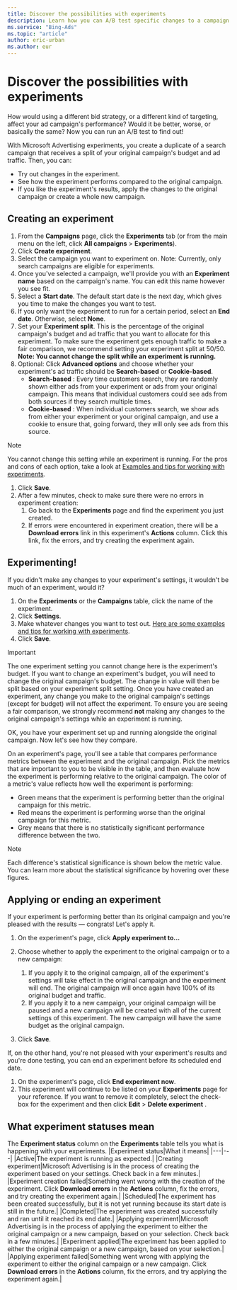 ```yaml
---
title: Discover the possibilities with experiments
description: Learn how you can A/B test specific changes to a campaign and come up with the recipe for success!
ms.service: "Bing-Ads"
ms.topic: "article"
author: eric-urban
ms.author: eur
---
```


# Discover the possibilities with experiments

How would using a different bid strategy, or a different kind of targeting, affect your ad campaign's performance? Would it be better, worse, or basically the same? Now you can run an A/B test to find out!

With Microsoft Advertising experiments, you create a duplicate of a search campaign that receives a split of your original campaign's budget and ad traffic. Then, you can:

- Try out changes in the experiment.
- See how the experiment performs compared to the original campaign.
- If you like the experiment's results, apply the changes to the original campaign or create a whole new campaign.

## Creating an experiment
1. From the **Campaigns** page, click the **Experiments** tab (or from the main menu on the left, click **All campaigns**&nbsp;&gt;&nbsp;**Experiments**).
1. Click **Create experiment**.
1. Select the campaign you want to experiment on. Note: Currently, only search campaigns are eligible for experiments.
1. Once you've selected a campaign, we'll provide you with an **Experiment name** based on the campaign's name. You can edit this name however you see fit.
1. Select a **Start date**. The default start date is the next day, which gives you time to make the changes you want to test.
1. If you only want the experiment to run for a certain period, select an **End date**. Otherwise, select **None**.
1. Set your **Experiment split**. This is the percentage of the original campaign's budget and ad traffic that you want to allocate for this experiment. To make sure the experiment gets enough traffic to make a fair comparison, we recommend setting your experiment split at 50/50.  			**Note: You cannot change the split while an experiment is running.**
1. Optional: Click **Advanced options** and choose whether your experiment's ad traffic should be **Search-based** or **Cookie-based**.
   - **Search-based** : Every time customers search, they are randomly shown either ads from your experiment or ads from your original campaign. This means that individual customers could see ads from both sources if they search multiple times.
   - **Cookie-based** : When individual customers search, we show ads from either your experiment or your original campaign, and use a cookie to ensure that, going forward, they will only see ads from this source.

> [!NOTE]
> You cannot change this setting while an experiment is running. For the pros and cons of each option, take a look at [Examples and tips for working with experiments](./hlp_BA_CONC_Experiments_BestPractices.md).

1. Click **Save**.
1. After a few minutes, check to make sure there were no errors in experiment creation:
   1. Go back to the **Experiments** page and find the experiment you just created.
   1. If errors were encountered in experiment creation, there will be a **Download errors** link in this experiment's **Actions** column. Click this link, fix the errors, and try creating the experiment again.

## Experimenting!
If you didn't make any changes to your experiment's settings, it wouldn't be much of an experiment, would it?

1. On the **Experiments** or the **Campaigns** table, click the name of the experiment.
1. Click **Settings**.
1. Make whatever changes you want to test out. [Here are some examples and tips for working with experiments](./hlp_BA_CONC_Experiments_BestPractices.md).
1. Click **Save**.

> [!IMPORTANT]
> The one experiment setting you cannot change here is the experiment's budget. If you want to change an experiment's budget, you will need to change the original campaign's budget. The change in value will then be split based on your experiment split setting.
> Once you have created an experiment, any change you make to the original campaign's settings (except for budget) will not affect the experiment. To ensure you are seeing a fair comparison, we strongly recommend **not** making any changes to the original campaign's settings while an experiment is running.

OK, you have your experiment set up and running alongside the original campaign. Now let's see how they compare.

On an experiment's page, you'll see a table that compares performance metrics between the experiment and the original campaign. Pick the metrics that are important to you to be visible in the table, and then evaluate how the experiment is performing relative to the original campaign. The color of a metric's value reflects how well the experiment is performing:

- Green means that the experiment is performing better than the original campaign for this metric.
- Red means the experiment is performing worse than the original campaign for this metric.
- Grey means that there is no statistically significant performance difference between the two.

> [!NOTE]
> Each difference's statistical significance is shown below the metric value. You can learn more about the statistical significance by hovering over these figures.

## Applying or ending an experiment
If your experiment is performing better than its original campaign and you're pleased with the results — congrats! Let's apply it.

1. On the experiment's page, click **Apply experiment to...**
1. Choose whether to apply the experiment to the original campaign or to a new campaign:
   1. If you apply it to the original campaign, all of the experiment's settings will take effect in the original campaign and the experiment will end. The original campaign will once again have 100% of its original budget and traffic.
   1. If you apply it to a new campaign, your original campaign will be paused and a new campaign will be created with all of the current settings of this experiment. The new campaign will have the same budget as the original campaign.

1. Click **Save**.

If, on the other hand, you're not pleased with your experiment's results and you're done testing, you can end an experiment before its scheduled end date.

1. On the experiment's page, click **End experiment now**.
1. This experiment will continue to be listed on your **Experiments** page for your reference. If you want to remove it completely, select the check-box for the experiment and then click **Edit**&nbsp;&gt;&nbsp;**Delete experiment** .

## What experiment statuses mean
The **Experiment status** column on the **Experiments** table tells you what is happening with your experiments.
|Experiment status|What it means|
|---|---|
|Active|The experiment is running as expected.|
|Creating experiment|Microsoft Advertising is in the process of creating the experiment based on your settings. Check back in a few minutes.|
|Experiment creation failed|Something went wrong with the creation of the experiment. Click **Download errors** in the **Actions** column, fix the errors, and try creating the experiment again.|
|Scheduled|The experiment has been created successfully, but it is not yet running because its start date is still in the future.|
|Completed|The experiment was created successfully and ran until it reached its end date.|
|Applying experiment|Microsoft Advertising is in the process of applying the experiment to either the original campaign or a new campaign, based on your selection. Check back in a few minutes.|
|Experiment applied|The experiment has been applied to either the original campaign or a new campaign, based on your selection.|
|Applying experiment failed|Something went wrong with applying the experiment to either the original campaign or a new campaign. Click **Download errors** in the **Actions** column, fix the errors, and try applying the experiment again.|


